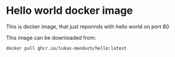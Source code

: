 # Hello world docker image
This is docker image, that just reponnds with hello world on port 80

This image can be downloaded from:
```
docker pull ghcr.io/lukas-manduch/hello:latest
```
